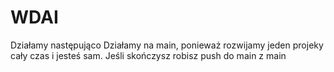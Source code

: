 # WDAI

Działamy następująco
Działamy na main, ponieważ rozwijamy jeden projeky cały czas i jesteś sam.
Jeśli skończysz robisz push do main z main
